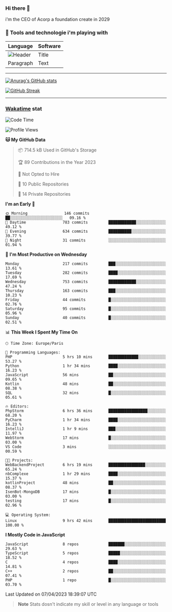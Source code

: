 ### Hi there 👋

i'm the CEO of Acorp a foundation create in 2029  

### 🧰 Tools and technologie i'm playing with

 | Language | Software |
| ----------- | ----------- |
| ![Header](https://img.shields.io/badge/Nuxt3-green&style=for-the-badge&logo=nustjs&logoColor=00DC82) | Title |
| Paragraph | Text |

---

[![Anurag's GitHub stats](https://github-readme-stats.vercel.app/api?username=ackimixs&show_icons=true&theme=github_dark&count_private=true)](https://www.ackimixs.xyz)

[![GitHub Streak](https://github-readme-streak-stats.herokuapp.com?user=Ackimixs&theme=github-dark-blue&date_format=j%20M%5B%20Y%5D&mode=weekly)](https://git.io/streak-stats)

---
 
 ### [Wakatime](https://wakatime.com/) stat

<!--START_SECTION:waka-->
![Code Time](http://img.shields.io/badge/Code%20Time-471%20hrs%2016%20mins-blue)

![Profile Views](http://img.shields.io/badge/Profile%20Views-0-blue)

**🐱 My GitHub Data** 

> 📦 714.5 kB Used in GitHub's Storage 
 > 
> 🏆 89 Contributions in the Year 2023
 > 
> 🚫 Not Opted to Hire
 > 
> 📜 10 Public Repositories 
 > 
> 🔑 14 Private Repositories 
 > 
**I'm an Early 🐤** 

```text
🌞 Morning                146 commits         ██░░░░░░░░░░░░░░░░░░░░░░░   09.16 % 
🌆 Daytime                783 commits         ████████████░░░░░░░░░░░░░   49.12 % 
🌃 Evening                634 commits         ██████████░░░░░░░░░░░░░░░   39.77 % 
🌙 Night                  31 commits          ░░░░░░░░░░░░░░░░░░░░░░░░░   01.94 % 
```
📅 **I'm Most Productive on Wednesday** 

```text
Monday                   217 commits         ███░░░░░░░░░░░░░░░░░░░░░░   13.61 % 
Tuesday                  282 commits         ████░░░░░░░░░░░░░░░░░░░░░   17.69 % 
Wednesday                753 commits         ████████████░░░░░░░░░░░░░   47.24 % 
Thursday                 163 commits         ███░░░░░░░░░░░░░░░░░░░░░░   10.23 % 
Friday                   44 commits          █░░░░░░░░░░░░░░░░░░░░░░░░   02.76 % 
Saturday                 95 commits          █░░░░░░░░░░░░░░░░░░░░░░░░   05.96 % 
Sunday                   40 commits          █░░░░░░░░░░░░░░░░░░░░░░░░   02.51 % 
```


📊 **This Week I Spent My Time On** 

```text
🕑︎ Time Zone: Europe/Paris

💬 Programming Languages: 
PHP                      5 hrs 10 mins       █████████████░░░░░░░░░░░░   53.27 % 
Python                   1 hr 34 mins        ████░░░░░░░░░░░░░░░░░░░░░   16.23 % 
JavaScript               56 mins             ██░░░░░░░░░░░░░░░░░░░░░░░   09.65 % 
Kotlin                   48 mins             ██░░░░░░░░░░░░░░░░░░░░░░░   08.38 % 
SQL                      32 mins             █░░░░░░░░░░░░░░░░░░░░░░░░   05.61 % 

🔥 Editors: 
PhpStorm                 6 hrs 36 mins       █████████████████░░░░░░░░   68.20 % 
PyCharm                  1 hr 34 mins        ████░░░░░░░░░░░░░░░░░░░░░   16.23 % 
IntelliJ                 1 hr 9 mins         ███░░░░░░░░░░░░░░░░░░░░░░   11.97 % 
WebStorm                 17 mins             █░░░░░░░░░░░░░░░░░░░░░░░░   03.00 % 
VS Code                  3 mins              ░░░░░░░░░░░░░░░░░░░░░░░░░   00.59 % 

🐱‍💻 Projects: 
WebBackendProject        6 hrs 19 mins       ████████████████░░░░░░░░░   65.24 % 
nbComplexe               1 hr 29 mins        ████░░░░░░░░░░░░░░░░░░░░░   15.37 % 
kotlinProject            48 mins             ██░░░░░░░░░░░░░░░░░░░░░░░   08.37 % 
IsenBot-MongoDB          17 mins             █░░░░░░░░░░░░░░░░░░░░░░░░   03.00 % 
testing                  17 mins             █░░░░░░░░░░░░░░░░░░░░░░░░   02.96 % 

💻 Operating System: 
Linux                    9 hrs 42 mins       █████████████████████████   100.00 % 
```

**I Mostly Code in JavaScript** 

```text
JavaScript               8 repos             ███████░░░░░░░░░░░░░░░░░░   29.63 % 
TypeScript               5 repos             █████░░░░░░░░░░░░░░░░░░░░   18.52 % 
C                        4 repos             ████░░░░░░░░░░░░░░░░░░░░░   14.81 % 
C++                      2 repos             ██░░░░░░░░░░░░░░░░░░░░░░░   07.41 % 
PHP                      1 repo              █░░░░░░░░░░░░░░░░░░░░░░░░   03.70 % 
```




 Last Updated on 07/04/2023 18:39:07 UTC
<!--END_SECTION:waka-->

> **Note**
> Stats dosn't indicate my skill or level in any language or tools

